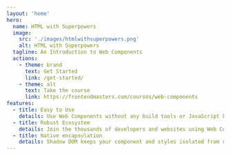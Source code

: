 ```yaml
---
layout: 'home'
hero:
  name: HTML with Superpowers
  image: 
    src: './images/htmlwithsuperpowers.png'
    alt: HTML with Superpowers
  tagline: An Introduction to Web Components
  actions:
    - theme: brand
      text: Get Started
      link: /get-started/
    - theme: alt
      text: Take the course
      link: https://frontendmasters.com/courses/web-components
features:
  - title: Easy to Use
    details: Use Web Components without any build tools or JavaScript know-how. Easy as 1-2-3!
  - title: Robust Ecosystem
    details: Join the thousands of developers and websites using Web Components today.
  - title: Native encapsulation
    details: Shadow DOM keeps your component and styles isolated from outside. 
---
```


<style>
  .image-src {
    max-width: 100%!important;
    width: 520px;
  }
</style>

